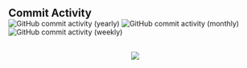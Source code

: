 <p align="center">
    <!-- <img src="https://img.shields.io/badge/OS-Ubuntu-E95420?logo=ubuntu&logoColor=white">
    <img src="https://img.shields.io/badge/Editor-Vim-%2311AB00.svg?logo=vim&logoColor=white">
    <img src="https://img.shields.io/badge/Code-Go-%2300ADD8.svg?&logo=go&logoColor=white"> -->
    <h2 style="margin-bottom: 0;">Commit Activity</h2>
    <img alt="GitHub commit activity (yearly)" 
         src="https://img.shields.io/github/commit-activity/y/canonical/lxd?authorFilter=kadinsayani&style=flat&label=lxd&color=E95420">
    <img alt="GitHub commit activity (monthly)" 
         src="https://img.shields.io/github/commit-activity/m/canonical/lxd?authorFilter=kadinsayani&style=flat&label=lxd&color=E95420">
    <img alt="GitHub commit activity (weekly)" 
         src="https://img.shields.io/github/commit-activity/w/canonical/lxd?authorFilter=kadinsayani&style=flat&label=lxd&color=E95420">
</p>

<br>

<div align="center">
    <img align="center" src="https://github-readme-stats.vercel.app/api?username=kadinsayani&show_icons=true&include_all_commits=true&theme=tokyonight&hide=stars,issues,contributed_to&hide_rank=true&show=prs_merged,prs_merged_percentage" />
<!--     <a href="https://github.com/anuraghazra/github-readme-stats">
      <img align="center" src="https://github-readme-stats.vercel.app/api/top-langs/?username=kadinsayani&layout=compact&theme=tokyonight&langs_count=6&hide=assembly,html,css" />
    </a -->
</div>

<!---
kadinsayani/kadinsayani is a ✨ special ✨ repository because its `README.md` (this file) appears on your GitHub profile.
You can click the Preview link to take a look at your changes.
https://dev.to/envoy_/150-badges-for-github-pnk#terminal
--->
